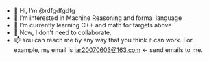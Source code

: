 - 👋 Hi, I’m @rdfgdfgdfg
- 👀 I’m interested in Machine Reasoning and formal language 
- 🌱 I’m currently learning C++ and math for targets above
- 💞️ Now, I don't need to collaborate.
- 📫 You can reach me by any way that you think it can work. For example, my email is jar20070603@163.com <- send emails to me.

<!---
rdfgdfgdfg/rdfgdfgdfg is a ✨ special ✨ repository because its `README.md` (this file) appears on your GitHub profile.
You can click the Preview link to take a look at your changes.
--->
